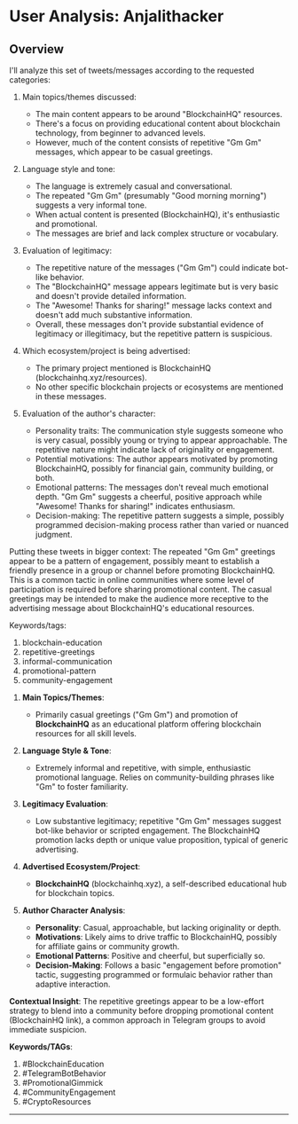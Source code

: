 # User Analysis: Anjalithacker

## Overview

<think>
I'll analyze this set of tweets/messages according to the requested categories:

1. Main topics/themes discussed:
   - The main content appears to be around "BlockchainHQ" resources.
   - There's a focus on providing educational content about blockchain technology, from beginner to advanced levels.
   - However, much of the content consists of repetitive "Gm Gm" messages, which appear to be casual greetings.

2. Language style and tone:
   - The language is extremely casual and conversational.
   - The repeated "Gm Gm" (presumably "Good morning morning") suggests a very informal tone.
   - When actual content is presented (BlockchainHQ), it's enthusiastic and promotional.
   - The messages are brief and lack complex structure or vocabulary.

3. Evaluation of legitimacy:
   - The repetitive nature of the messages ("Gm Gm") could indicate bot-like behavior.
   - The "BlockchainHQ" message appears legitimate but is very basic and doesn't provide detailed information.
   - The "Awesome! Thanks for sharing!" message lacks context and doesn't add much substantive information.
   - Overall, these messages don't provide substantial evidence of legitimacy or illegitimacy, but the repetitive pattern is suspicious.

4. Which ecosystem/project is being advertised:
   - The primary project mentioned is BlockchainHQ (blockchainhq.xyz/resources).
   - No other specific blockchain projects or ecosystems are mentioned in these messages.

5. Evaluation of the author's character:
   - Personality traits: The communication style suggests someone who is very casual, possibly young or trying to appear approachable. The repetitive nature might indicate lack of originality or engagement.
   - Potential motivations: The author appears motivated by promoting BlockchainHQ, possibly for financial gain, community building, or both.
   - Emotional patterns: The messages don't reveal much emotional depth. "Gm Gm" suggests a cheerful, positive approach while "Awesome! Thanks for sharing!" indicates enthusiasm.
   - Decision-making: The repetitive pattern suggests a simple, possibly programmed decision-making process rather than varied or nuanced judgment.

Putting these tweets in bigger context:
The repeated "Gm Gm" greetings appear to be a pattern of engagement, possibly meant to establish a friendly presence in a group or channel before promoting BlockchainHQ. This is a common tactic in online communities where some level of participation is required before sharing promotional content. The casual greetings may be intended to make the audience more receptive to the advertising message about BlockchainHQ's educational resources.

Keywords/tags:
1. blockchain-education
2. repetitive-greetings
3. informal-communication
4. promotional-pattern
5. community-engagement
</think>

1. **Main Topics/Themes**: 
   - Primarily casual greetings ("Gm Gm") and promotion of **BlockchainHQ** as an educational platform offering blockchain resources for all skill levels. 

2. **Language Style & Tone**: 
   - Extremely informal and repetitive, with simple, enthusiastic promotional language. Relies on community-building phrases like "Gm" to foster familiarity.

3. **Legitimacy Evaluation**: 
   - Low substantive legitimacy; repetitive "Gm Gm" messages suggest bot-like behavior or scripted engagement. The BlockchainHQ promotion lacks depth or unique value proposition, typical of generic advertising.

4. **Advertised Ecosystem/Project**: 
   - **BlockchainHQ** (blockchainhq.xyz), a self-described educational hub for blockchain topics.

5. **Author Character Analysis**: 
   - **Personality**: Casual, approachable, but lacking originality or depth. 
   - **Motivations**: Likely aims to drive traffic to BlockchainHQ, possibly for affiliate gains or community growth. 
   - **Emotional Patterns**: Positive and cheerful, but superficially so. 
   - **Decision-Making**: Follows a basic "engagement before promotion" tactic, suggesting programmed or formulaic behavior rather than adaptive interaction.

**Contextual Insight**: The repetitive greetings appear to be a low-effort strategy to blend into a community before dropping promotional content (BlockchainHQ link), a common approach in Telegram groups to avoid immediate suspicion.

**Keywords/TAGs**:  
1. #BlockchainEducation  
2. #TelegramBotBehavior  
3. #PromotionalGimmick  
4. #CommunityEngagement  
5. #CryptoResources
---
